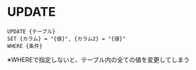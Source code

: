 # UPDATE
```
UPDATE {テーブル}
SET {カラム} = "{値}", {カラム2} = "{値}"
WHERE {条件}
```

※WHEREで指定しないと、テーブル内の全ての値を変更してしまう
